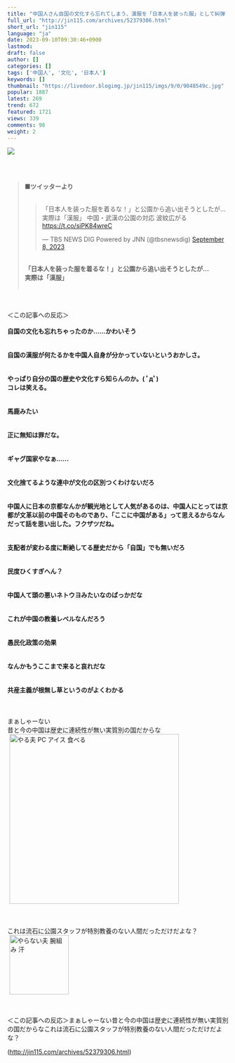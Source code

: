 ```yaml
---
title: "中国人さん自国の文化すら忘れてしまう、漢服を「日本人を装った服」として糾弾 : オレ的ゲーム速報＠刃"
full_url: "http://jin115.com/archives/52379306.html"
short_url: "jin115"
language: "ja"
date: 2023-09-10T09:30:46+0900
lastmod: 
draft: false
author: []
categories: []
tags: ['中国人', '文化', '日本人']
keywords: []
thumbnail: "https://livedoor.blogimg.jp/jin115/imgs/9/0/9048549c.jpg"
popular: 1887
latest: 269
trend: 672
featured: 1721
views: 339
comments: 98
weight: 2
---
```


![](https://livedoor.blogimg.jp/jin115/imgs/9/0/9048549c.jpg)

<div><a name='more'></a> <br> <br> <blockquote><b>■ツイッターより</b><br> <br> <blockquote class='twitter-tweet'><p lang='ja' dir='ltr'>「日本人を装った服を着るな！」と公園から追い出そうとしたが…実際は「漢服」 中国・武漢の公園の対応 波紋広がる <a href='https://t.co/siPK84wreC'>https://t.co/siPK84wreC</a></p>— TBS NEWS DIG Powered by JNN (@tbsnewsdig) <a href='https://twitter.com/tbsnewsdig/status/1700113531268735256?ref_src=twsrc%5Etfw'>September 8, 2023</a></blockquote> <br> <b>「日本人を装った服を着るな！」と公園から追い出そうとしたが…</b><br> <b>実際は「漢服」</b><br> <br> </blockquote><br> <br> ＜この記事への反応＞<br> <br> <b>自国の文化も忘れちゃったのか……かわいそう</b><br> <br> <br> <b>自国の漢服が何たるかを中国人自身が分かっていないというおかしさ。</b><br> <br> <br> <b>やっぱり自分の国の歴史や文化すら知らんのか。( ﾟдﾟ)<br> コレは笑える。</b><br> <br> <br> <b>馬鹿みたい</b><br> <br> <br> <b>正に無知は罪だな。</b><br> <br> <br> <b>ギャグ国家やなぁ……</b><br> <br> <br> <b>文化捨てるような連中が文化の区別つくわけないだろ</b><br> <br> <br> <b>中国人に日本の京都なんかが観光地として人気があるのは、中国人にとっては京都が文革以前の中国そのものであり、「ここに中国がある」って思えるからなんだって話を思い出した。フクザツだね。</b><br> <br> <br> <b>支配者が変わる度に断絶してる歴史だから「自国」でも無いだろ</b><br> <br> <br> <b>民度ひくすぎへん？</b><br> <br> <br> <b>中国人て頭の悪いネトウヨみたいなのばっかだな</b><br> <br> <br> <b>これが中国の教養レベルなんだろう</b><br> <br> <br> <b>愚民化政策の効果</b><br> <br> <br> <b>なんかもうここまで来ると哀れだな</b><br> <br> <br> <b>共産主義が根無し草というのがよくわかる</b><br> <br> <br> <br> まぁしゃーない<br> 昔と今の中国は歴史に連続性が無い実質別の国だからな<br> <img src='https://livedoor.blogimg.jp/jin115/imgs/9/6/96bce2ef.gif' alt='やる夫 PC アイス 食べる' width='386' border='0' hspace='5' class='pict'><br> <br> <br> <br> これは流石に公園スタッフが特別教養のない人間だっただけだよな？<br> <img src='https://livedoor.blogimg.jp/jin115/imgs/0/4/04ee80e6.gif' alt='やらない夫 腕組み 汗' width='135' border='0' hspace='5' class='pict'><br> <br> <br> <p>＜この記事への反応＞まぁしゃーない昔と今の中国は歴史に連続性が無い実質別の国だからなこれは流石に公園スタッフが特別教養のない人間だっただけだよな？</p></div>

(http://jin115.com/archives/52379306.html)

